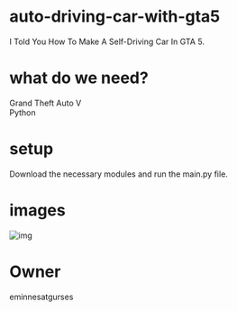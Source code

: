 # auto-driving-car-with-gta5
I Told You How To Make A Self-Driving Car In GTA 5.
# what do we need?
Grand Theft Auto V<br>
Python
# setup
Download the necessary modules and run the main.py file.
# images
![img](img/gta-self-driving.gif)
# Owner
eminnesatgurses
